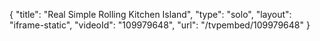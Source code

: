 {
    "title": "Real Simple Rolling Kitchen Island",
    "type": "solo",
    "layout": "iframe-static",
    "videoId": "109979648",
    "url": "\/tvpembed\/109979648"
}